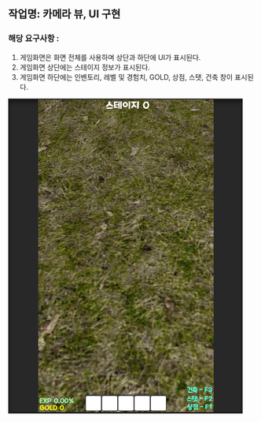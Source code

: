 ## 작업명: 카메라 뷰, UI 구현

### 해당 요구사항 : 
1) 게임화면은 화면 전체를 사용하며 상단과 하단에 UI가 표시된다.
2) 게임화면 상단에는 스테이지 정보가 표시된다.
3) 게임화면 하단에는 인벤토리, 레벨 및 경험치, GOLD, 상점, 스탯, 건축 창이 표시된다.

<img src="./img/week1.png">
